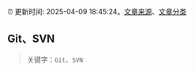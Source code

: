 :alarm_clock: 更新时间: 2025-04-09 18:45:24。[文章来源](/README.md)、[文章分类](/TAGS.md)

## Git、SVN


> 关键字：`Git`、`SVN`



